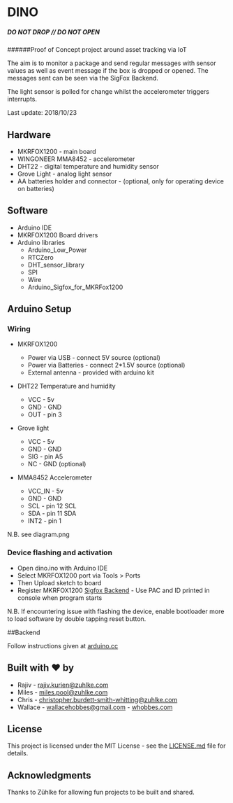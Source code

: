 # DINO
##### DO NOT DROP // DO NOT OPEN

######Proof of Concept project around asset tracking via IoT

The aim is to monitor a package and send regular messages with sensor values as well as event message if the box is dropped or opened. The messages sent can be seen via the SigFox Backend.

The light sensor is polled for change whilst the accelerometer triggers interrupts.

Last update: 2018/10/23

## Hardware
* MKRFOX1200 - main board
* WINGONEER MMA8452 - accelerometer
* DHT22 - digital temperature and humidity sensor
* Grove Light - analog light sensor
* AA batteries holder and connector - (optional, only for operating device on batteries)

## Software
* Arduino IDE
* MKRFOX1200 Board drivers
* Arduino libraries
	*  Arduino\_Low\_Power
	*  RTCZero
	*  DHT\_sensor_library
	*  SPI
	*  Wire
	*  Arduino\_Sigfox\_for_MKRFox1200

## Arduino Setup

### Wiring

* MKRFOX1200
	*  Power via USB - connect 5V source (optional)
	*  	Power via Batteries - connect 2*1.5V source (optional)
	*  External antenna - provided with arduino kit

* DHT22 Temperature and humidity
	*  VCC - 5v
	*  GND - GND
	*  OUT - pin 3
	
* Grove light
	*  VCC - 5v
	*  GND - GND
	*  SIG - pin A5
	*  NC - GND (optional)
	
* MMA8452 Accelerometer
	*  VCC_IN - 5v
	*  GND - GND
	*  SCL - pin 12 SCL
	*  SDA - pin 11 SDA
	*  INT2 - pin 1

N.B. see diagram.png

### Device flashing and activation
* Open dino.ino with Arduino IDE
* Select MKRFOX1200 port via Tools > Ports
* Then Upload sketch to board
* Register MKRFOX1200 [Sigfox Backend](https://backend.sigfox.com/activate) - Use PAC and ID printed in console when program starts

N.B. If encountering issue with flashing the device, enable bootloader more to load software by double tapping reset button.

##Backend

Follow instructions given at [arduino.cc](https://www.arduino.cc/en/Tutorial/SigFoxFirstConfiguration)

## Built with ❤ by

* Rajiv - rajiv.kurien@zuhlke.com
* Miles - miles.pool@zuhlke.com
* Chris - christopher.burdett-smith-whitting@zuhlke.com
* Wallace - wallacehobbes@gmail.com - [whobbes.com](whobbes.com)

## License

This project is licensed under the MIT License - see the [LICENSE.md](LICENSE.md) file for details.

## Acknowledgments
Thanks to Zühlke for allowing fun projects to be built and shared.
